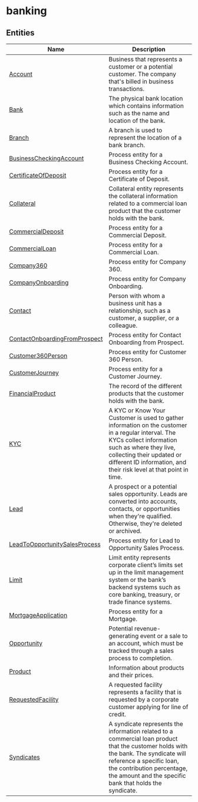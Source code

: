 
# banking


## Entities

|Name|Description|
|---|---|
|[Account](https://docs.microsoft.com/en-us/common-data-model/schema/core/applicationcommon/foundationcommon/crmcommon/accelerators/financialservices/banking/Account)|Business that represents a customer or a potential customer. The company that's billed in business transactions.  |
|[Bank](https://docs.microsoft.com/en-us/common-data-model/schema/core/applicationcommon/foundationcommon/crmcommon/accelerators/financialservices/banking/Bank)|The physical bank location which contains information such as the name and location of the bank.  |
|[Branch](https://docs.microsoft.com/en-us/common-data-model/schema/core/applicationcommon/foundationcommon/crmcommon/accelerators/financialservices/banking/Branch)|A branch is used to represent the location of a bank branch.  |
|[BusinessCheckingAccount](https://docs.microsoft.com/en-us/common-data-model/schema/core/applicationcommon/foundationcommon/crmcommon/accelerators/financialservices/banking/BusinessCheckingAccount)|Process entity for a Business Checking Account.  |
|[CertificateOfDeposit](https://docs.microsoft.com/en-us/common-data-model/schema/core/applicationcommon/foundationcommon/crmcommon/accelerators/financialservices/banking/CertificateOfDeposit)|Process entity for a Certificate of Deposit.  |
|[Collateral](https://docs.microsoft.com/en-us/common-data-model/schema/core/applicationcommon/foundationcommon/crmcommon/accelerators/financialservices/banking/Collateral)|Collateral entity represents the collateral information related to a commercial loan product that the customer holds with the bank.  |
|[CommercialDeposit](https://docs.microsoft.com/en-us/common-data-model/schema/core/applicationcommon/foundationcommon/crmcommon/accelerators/financialservices/banking/CommercialDeposit)|Process entity for a Commercial Deposit.  |
|[CommercialLoan](https://docs.microsoft.com/en-us/common-data-model/schema/core/applicationcommon/foundationcommon/crmcommon/accelerators/financialservices/banking/CommercialLoan)|Process entity for a Commercial Loan.  |
|[Company360](https://docs.microsoft.com/en-us/common-data-model/schema/core/applicationcommon/foundationcommon/crmcommon/accelerators/financialservices/banking/Company360)|Process entity for Company 360.  |
|[CompanyOnboarding](https://docs.microsoft.com/en-us/common-data-model/schema/core/applicationcommon/foundationcommon/crmcommon/accelerators/financialservices/banking/CompanyOnboarding)|Process entity for Company Onboarding.  |
|[Contact](https://docs.microsoft.com/en-us/common-data-model/schema/core/applicationcommon/foundationcommon/crmcommon/accelerators/financialservices/banking/Contact)|Person with whom a business unit has a relationship, such as a customer, a supplier, or a colleague.  |
|[ContactOnboardingFromProspect](https://docs.microsoft.com/en-us/common-data-model/schema/core/applicationcommon/foundationcommon/crmcommon/accelerators/financialservices/banking/ContactOnboardingFromProspect)|Process entity for Contact Onboarding from Prospect.  |
|[Customer360Person](https://docs.microsoft.com/en-us/common-data-model/schema/core/applicationcommon/foundationcommon/crmcommon/accelerators/financialservices/banking/Customer360Person)|Process entity for Customer 360 Person.  |
|[CustomerJourney](https://docs.microsoft.com/en-us/common-data-model/schema/core/applicationcommon/foundationcommon/crmcommon/accelerators/financialservices/banking/CustomerJourney)|Process entity for a Customer Journey.  |
|[FinancialProduct](https://docs.microsoft.com/en-us/common-data-model/schema/core/applicationcommon/foundationcommon/crmcommon/accelerators/financialservices/banking/FinancialProduct)|The record of the different products that the customer holds with the bank.  |
|[KYC](https://docs.microsoft.com/en-us/common-data-model/schema/core/applicationcommon/foundationcommon/crmcommon/accelerators/financialservices/banking/KYC)|A KYC or Know Your Customer is used to gather information on the customer in a regular interval. The KYCs collect information such as where they live, collecting their updated or different ID information, and their risk level at that point in time.  |
|[Lead](https://docs.microsoft.com/en-us/common-data-model/schema/core/applicationcommon/foundationcommon/crmcommon/accelerators/financialservices/banking/Lead)|A prospect or a potential sales opportunity. Leads are converted into accounts, contacts, or opportunities when they're qualified. Otherwise, they're deleted or archived.  |
|[LeadToOpportunitySalesProcess](https://docs.microsoft.com/en-us/common-data-model/schema/core/applicationcommon/foundationcommon/crmcommon/accelerators/financialservices/banking/LeadToOpportunitySalesProcess)|Process entity for Lead to Opportunity  Sales Process.  |
|[Limit](https://docs.microsoft.com/en-us/common-data-model/schema/core/applicationcommon/foundationcommon/crmcommon/accelerators/financialservices/banking/Limit)|Limit entity represents corporate client’s limits set up in the limit management system or the bank’s backend systems such as core banking, treasury, or trade finance systems.  |
|[MortgageApplication](https://docs.microsoft.com/en-us/common-data-model/schema/core/applicationcommon/foundationcommon/crmcommon/accelerators/financialservices/banking/MortgageApplication)|Process entity for a Mortgage.  |
|[Opportunity](https://docs.microsoft.com/en-us/common-data-model/schema/core/applicationcommon/foundationcommon/crmcommon/accelerators/financialservices/banking/Opportunity)|Potential revenue-generating event or a sale to an account, which must be tracked through a sales process to completion.  |
|[Product](https://docs.microsoft.com/en-us/common-data-model/schema/core/applicationcommon/foundationcommon/crmcommon/accelerators/financialservices/banking/Product)|Information about products and their prices.  |
|[RequestedFacility](https://docs.microsoft.com/en-us/common-data-model/schema/core/applicationcommon/foundationcommon/crmcommon/accelerators/financialservices/banking/RequestedFacility)|A requested facility represents a facility that is requested by a corporate customer applying for line of credit.  |
|[Syndicates](https://docs.microsoft.com/en-us/common-data-model/schema/core/applicationcommon/foundationcommon/crmcommon/accelerators/financialservices/banking/Syndicates)|A syndicate represents the information related to a commercial loan product that the customer holds with the bank. The syndicate will reference a specific loan, the contribution percentage, the amount and the specific bank that holds the syndicate.  |
